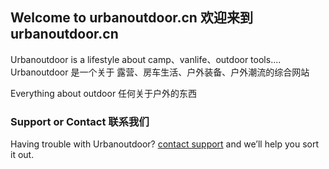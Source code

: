 ## Welcome to urbanoutdoor.cn 欢迎来到 urbanoutdoor.cn

Urbanoutdoor is a lifestyle about camp、vanlife、outdoor tools.... 
Urbanoutdoor 是一个关于 露营、房车生活、户外装备、户外潮流的综合网站

Everything about outdoor
任何关于户外的东西

### Support or Contact 联系我们

Having trouble with Urbanoutdoor?  [contact support](mailto:alanbansen@gmail.com) and we’ll help you sort it out.
